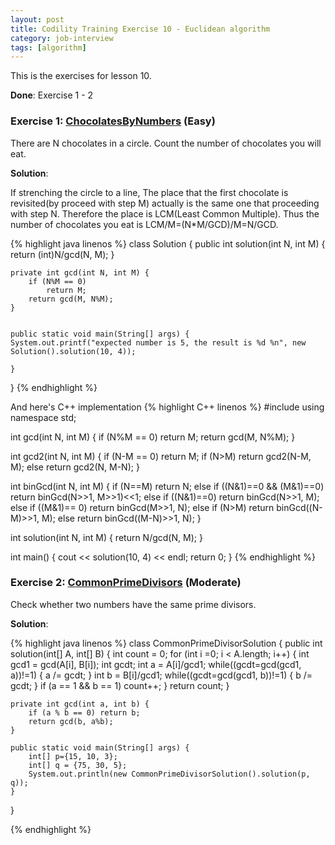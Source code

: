 ```yaml
---
layout: post
title: Codility Training Exercise 10 - Euclidean algorithm
category: job-interview
tags: [algorithm]
---
```

This is the exercises for lesson 10. 

**Done**: Exercise 1 - 2

### Exercise 1: [ChocolatesByNumbers](https://codility.com/demo/take-sample-test/chocolates_by_numbers/) (Easy)
There are N chocolates in a circle. Count the number of chocolates you will eat. 

**Solution**:

If strenching the circle to a line, The place that the first chocolate is revisited(by proceed with step M) actually is the same one that proceeding with step N. Therefore the place is LCM(Least Common Multiple). Thus the number of chocolates you eat is LCM/M=(N*M/GCD)/M=N/GCD.

{%  highlight java linenos  %}
class Solution {
    public int solution(int N, int M) {
        return (int)N/gcd(N, M);
    }

    private int gcd(int N, int M) {
        if (N%M == 0)
            return M;
        return gcd(M, N%M);
    }
    

    public static void main(String[] args) {
	System.out.printf("expected number is 5, the result is %d %n", new Solution().solution(10, 4));
		
    }
}
{% endhighlight %}

And here's C++ implementation
{%  highlight C++ linenos  %}
#include <iostream>
using namespace std;

int gcd(int N, int M) 
{
	if (N%M == 0)
		return M;
	return gcd(M, N%M);
}

int gcd2(int N, int M)
{
	if (N-M == 0)
		return M;
	if (N>M)
		return gcd2(N-M, M);
	else
		return gcd2(N, M-N);
}

int binGcd(int N, int M) {
	if (N==M) 					return N;
	else if ((N&1)==0 && (M&1)==0)	return binGcd(N>>1, M>>1)<<1;
	else if ((N&1)==0) 				return binGcd(N>>1, M);
	else if ((M&1)== 0) 				return binGcd(M>>1, N);
	else if (N>M)					return binGcd((N-M)>>1, M);
	else 							return binGcd((M-N)>>1, N);
}

int solution(int N, int M) {
	return N/gcd(N, M);
}

int main() 
{
	cout << solution(10, 4) << endl;
	return 0;
}
{% endhighlight %}

### Exercise 2: [CommonPrimeDivisors](https://codility.com/demo/take-sample-test/common_prime_divisors/) (Moderate)
Check whether two numbers have the same prime divisors.

**Solution**:

{%  highlight java linenos  %}
class CommonPrimeDivisorSolution {
    public int solution(int[] A, int[] B) {
        int count = 0;
        for (int i =0; i < A.length; i++) {
            int gcd1 = gcd(A[i], B[i]);
            int gcdt;
            int a = A[i]/gcd1;
            while((gcdt=gcd(gcd1, a))!=1) {
				a /= gcdt;
			}
            int b = B[i]/gcd1;
            while((gcdt=gcd(gcd1, b))!=1) {
				b /= gcdt;
			}
			if (a == 1 && b == 1)
				count++;
        }
        return count;
    }
    
    private int gcd(int a, int b) {
        if (a % b == 0) return b;
        return gcd(b, a%b);
    }

    public static void main(String[] args) {
		int[] p={15, 10, 3};
		int[] q = {75, 30, 5};
		System.out.println(new CommonPrimeDivisorSolution().solution(p, q));
    }
}

{% endhighlight %}


